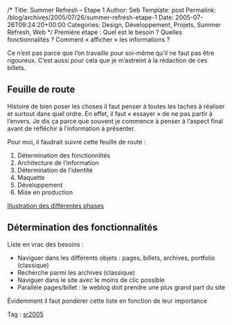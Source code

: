 /*
 Title: Summer Refresh &#8211; Etape 1
 Author: Seb
 Template: post
 Permalink: /blog/archives/2005/07/26/summer-refresh-etape-1
 Date: 2005-07-26T09:24:20+00:00
 Categories: Design, Développement, Projets, Summer Refresh, Web
*/
Premiére étape : Quel est le besoin&nbsp;? Quelles fonctionnalités&nbsp;? Comment &laquo;&nbsp;afficher&nbsp;&raquo; les informations&nbsp;?  
<!--more-->

Ce n&rsquo;est pas parce que l&rsquo;on travaille pour soi-même qu&rsquo;il ne faut pas être rigoureux. C&rsquo;est aussi pour cela que je m&rsquo;astreint à la rédaction de ces billets.

## Feuille de route

Histoire de bien poser les choses il faut penser à toutes les taches à réaliser et surtout dans quel ordre. En effet, il faut &laquo;&nbsp;essayer&nbsp;&raquo; de ne pas partir à l&rsquo;envers. Je dis ça parce que souvent je commence à penser à l&rsquo;aspect final avant de réfléchir à l&rsquo;information à présenter.

Pour moi, il faudrait suivre cette feuille de route :

1.  Détermination des fonctionnlités
2.  Architecture de l&rsquo;information
3.  Détermination de l&rsquo;identité
4.  Maquette
5.  Développement
6.  Mise en production

[Illustration des différentes phases][1] 

## Détermination des fonctionnalités

Liste en vrac des besoins&nbsp;:

*   Naviguer dans les différents objets : pages, billets, archives, portfolio (classique)
*   Recherche parmi les archives (classique)
*   Naviguer dans le site avec le moins de clic possible
*   Paralléle pages/billet : le weblog doit prendre une plus grand part du site

&Eacute;videmment il faut pondérer cette liste en fonction de leur importance

Tag : <a href="http://technorati.com/tag/sr2005" rel="tag">sr2005</a>

 [1]: http://v05.z720.net/blog/images/Summer_Refresh_2005Etape1roadmapv01.png "Feuille de route design et conception"